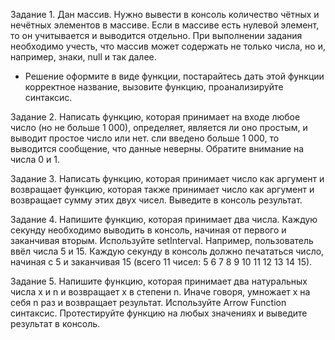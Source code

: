 Задание 1. 
Дан массив. Нужно вывести в консоль количество чётных и нечётных элементов в массиве. Если в массиве есть нулевой элемент, то он учитывается и выводится отдельно. 
При выполнении задания необходимо учесть, что массив может содержать не только числа, но и, например, знаки, null и так далее.
- Решение оформите в виде функции, постарайтесь дать этой функции корректное название, вызовите функцию, проанализируйте синтаксис.

Задание 2. 
Написать функцию, которая принимает на входе любое число (но не больше 1 000), определяет, является ли оно простым, и выводит простое число или нет. 
сли введено больше 1 000, то выводится сообщение, что данные неверны. Обратите внимание на числа 0 и 1.

Задание 3. 
Написать функцию, которая принимает число как аргумент и возвращает функцию, которая также принимает число как аргумент и возвращает сумму этих двух чисел. Выведите в консоль результат.

Задание 4.
Напишите функцию, которая принимает два числа. Каждую секунду необходимо выводить в консоль, начиная от первого и заканчивая вторым. Используйте setInterval.
Например, пользователь ввёл числа 5 и 15. Каждую секунду в консоль должно печататься число, начиная с 5 и заканчивая 15 (всего 11 чисел: 5 6 7 8 9 10 11 12 13 14 15).

Задание 5.
Напишите функцию, которая принимает два натуральных числа x и n и возвращает x в степени n. Иначе говоря, умножает x на себя n раз и возвращает результат.
Используйте Arrow Function синтаксис.
Протестируйте функцию на любых значениях и выведите результат в консоль.
